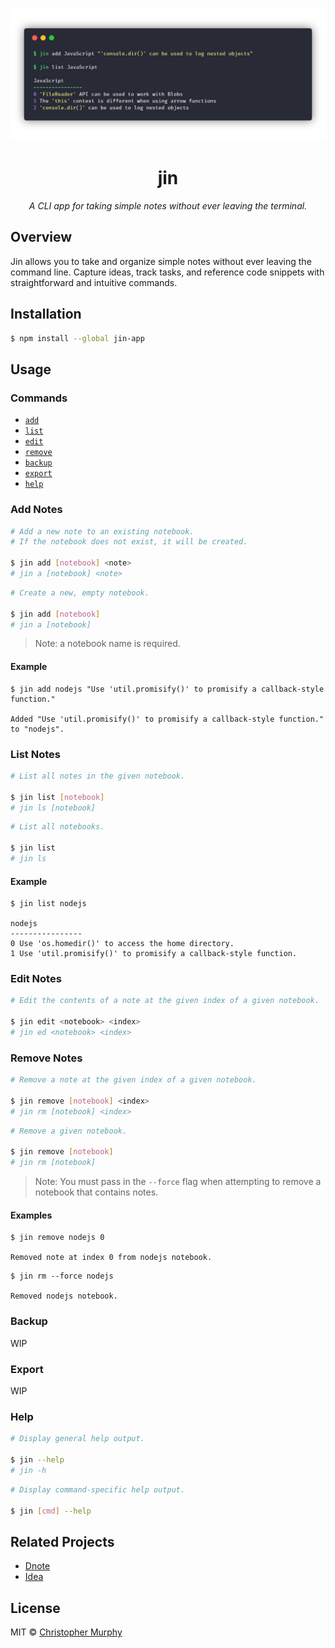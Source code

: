 ![Jin screenshot](https://github.com/Splode/jin/raw/master/.github/jin-ss.png)

<h1 align="center">jin</h1>

<p align="center"><em>A CLI app for taking simple notes without ever leaving the terminal.</em></p>

## Overview

Jin allows you to take and organize simple notes without ever leaving the command line. Capture ideas, track tasks, and reference code snippets with straightforward and intuitive commands.

## Installation

```bash
$ npm install --global jin-app
```

## Usage

### Commands

* [`add`](#add-notes)
* [`list`](#list-notes)
* [`edit`](#edit-notes)
* [`remove`](#remove-notes)
* [`backup`](#backup)
* [`export`](#export)
* [`help`](#help)

### Add Notes

```bash
# Add a new note to an existing notebook.
# If the notebook does not exist, it will be created.

$ jin add [notebook] <note>
# jin a [notebook] <note>
```

```bash
# Create a new, empty notebook.

$ jin add [notebook]
# jin a [notebook]
```

> Note: a notebook name is required.

#### Example

```console
$ jin add nodejs "Use 'util.promisify()' to promisify a callback-style function."

Added "Use 'util.promisify()' to promisify a callback-style function." to "nodejs".
```

### List Notes

```bash
# List all notes in the given notebook.

$ jin list [notebook]
# jin ls [notebook]
```

```bash
# List all notebooks.

$ jin list
# jin ls
```

#### Example

```console
$ jin list nodejs

nodejs
----------------
0 Use 'os.homedir()' to access the home directory.
1 Use 'util.promisify()' to promisify a callback-style function.
```

### Edit Notes

```bash
# Edit the contents of a note at the given index of a given notebook.

$ jin edit <notebook> <index>
# jin ed <notebook> <index>
```

### Remove Notes

```bash
# Remove a note at the given index of a given notebook.

$ jin remove [notebook] <index>
# jin rm [notebook] <index>
```

```bash
# Remove a given notebook.

$ jin remove [notebook]
# jin rm [notebook]
```

> Note: You must pass in the `--force` flag when attempting to remove a notebook that contains notes.

#### Examples

```console
$ jin remove nodejs 0

Removed note at index 0 from nodejs notebook.
```

```console
$ jin rm --force nodejs

Removed nodejs notebook.
```

### Backup

WIP

### Export

WIP

### Help

```bash
# Display general help output.

$ jin --help
# jin -h
```

```bash
# Display command-specific help output.

$ jin [cmd] --help
```

## Related Projects

* [Dnote](https://github.com/dnote-io/cli)
* [Idea](https://github.com/IonicaBizau/idea)

## License

MIT &copy; [Christopher Murphy](https://github.com/splode)
